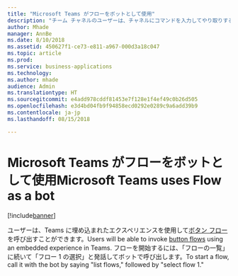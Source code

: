 ```yaml
---
title: "Microsoft Teams がフローをボットとして使用"
description: "チーム チャネルのユーザーは、チャネルにコマンドを入力してやり取りするだけで、テキストを使用してフローと対話できます。"
author: Mhade
manager: AnnBe
ms.date: 8/10/2018
ms.assetid: 450627f1-ce73-e811-a967-000d3a18c047
ms.topic: article
ms.prod: 
ms.service: business-applications
ms.technology: 
ms.author: mhade
audience: Admin
ms.translationtype: HT
ms.sourcegitcommit: e4add978cddf81453e7f128e1f4ef49c0b26d505
ms.openlocfilehash: e3d4bd04fb9f94858ecd0292e0289c9a6add39b9
ms.contentlocale: ja-jp
ms.lasthandoff: 08/15/2018

---
```

# <a name="microsoft-teams-uses-flow-as-a-bot"></a><span data-ttu-id="998ad-103">Microsoft Teams がフローをボットとして使用</span><span class="sxs-lookup"><span data-stu-id="998ad-103">Microsoft Teams uses Flow as a bot</span></span>


[!include[banner](../../includes/banner.md)]

<span data-ttu-id="998ad-104">ユーザーは、Teams に埋め込まれたエクスペリエンスを使用して[ボタン フロー](https://docs.microsoft.com/flow/introduction-to-button-flows)を呼び出すことができます。</span><span class="sxs-lookup"><span data-stu-id="998ad-104">Users will be able to invoke [button flows](https://docs.microsoft.com/flow/introduction-to-button-flows) using an embedded experience in Teams.</span></span> <span data-ttu-id="998ad-105">フローを開始するには、「フローの一覧」に続いて「フロー 1 の選択」と発話してボットで呼び出します。</span><span class="sxs-lookup"><span data-stu-id="998ad-105">To start a flow, call it with the bot by saying "list flows," followed by "select flow 1."</span></span>

